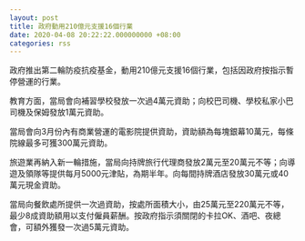 ```yaml
---
layout: post
title: 政府動用210億元支援16個行業
date: 2020-04-08 20:22:22.000000000 +08:00
categories: rss
---
```


政府推出第二輪防疫抗疫基金，動用210億元支援16個行業，包括因政府按指示暫停營運的行業。

教育方面，當局會向補習學校發放一次過4萬元資助；向校巴司機、學校私家小巴司機及保姆發放1萬元資助。

當局會向3月份內有商業營運的電影院提供資助，資助額為每塊銀幕10萬元，每條院線最多可獲300萬元資助。

旅遊業再納入新一輪措施，當局向持牌旅行代理商發放2萬元至20萬元不等；向導遊及領隊等提供每月5000元津貼，為期半年。向每間持牌酒店發放30萬元或40萬元現金資助。

當局向餐飲處所提供一次過資助，按處所面積大小，由25萬元至220萬元不等，最少8成資助額用以支付僱員薪酬。按政府指示須關閉的卡拉OK、酒吧、夜總會，可額外獲發一次過5萬元資助。
